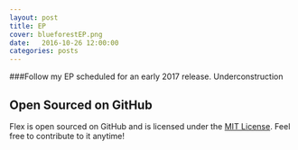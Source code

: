 ```yaml
---
layout: post
title: EP
cover: blueforestEP.png
date:   2016-10-26 12:00:00
categories: posts
---
```


###Follow my EP scheduled for an early 2017 release.
Underconstruction

## Open Sourced on GitHub

Flex is open sourced on GitHub 
and is licensed under the [MIT License](http://opensource.org/licenses/MIT).
 Feel free to contribute to it anytime!


